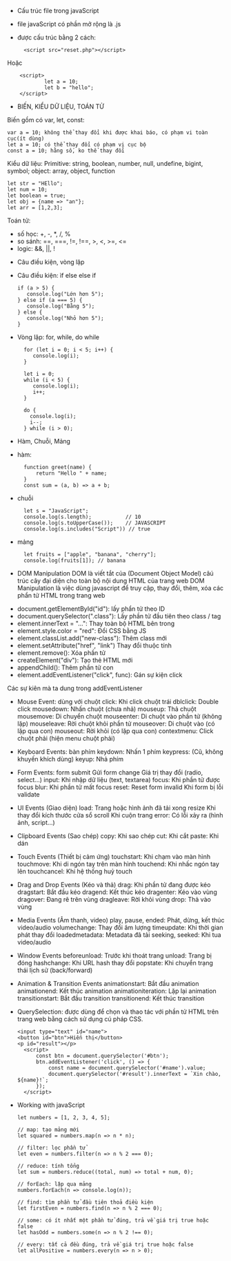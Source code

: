 * Cấu trúc file trong javaScript
- file javaScript có phần mở rộng là .js
- được cấu trúc bằng 2 cách:

        <script src="reset.php"></script>
Hoặc 
        
        <script>
                let a = 10;
                let b = "hello";
        </script>

* BIẾN, KIỂU DỮ LIỆU, TOÁN TỬ

Biến gồm có var, let, const:

    var a = 10; không thể thay đổi khi được khai báo, có phạm vi toàn cục(ít dùng)
    let a = 10; có thể thay đổi có phạm vị cục bộ
    const a = 10; hằng số, ko thể thay đổi

Kiểu dữ liệu:
Primitive: string, boolean, number, null, undefine, bigint, symbol;
object: array, object, function

    let str = "HEllo";
    let num = 10;
    let boolean = true;
    let obj = {name => "an"};
    let arr = [1,2,3];

Toán tử:
+ số học: +, -, *, /, %
+ so sánh: ==, ===, !=, !==, >, <, >=, <=
+ logic: &&, ||, !

* Câu điều kiện, vòng lặp

- Câu điều kiện: ìf else else if

      if (a > 5) {
         console.log("Lớn hơn 5");
      } else if (a === 5) {
         console.log("Bằng 5");
      } else {
         console.log("Nhỏ hơn 5");
      }
- Vòng lặp: for, while, do while

        for (let i = 0; i < 5; i++) {
           console.log(i);
        }
        
        let i = 0;
        while (i < 5) {   
           console.log(i);
           i++;
        }
        
        do {
          console.log(i);
          i--;
        } while (i > 0);

* Hàm, Chuỗi, Mảng
- hàm:

        function greet(name) {
            return "Hello " + name;
        }
        const sum = (a, b) => a + b;
- chuỗi

        let s = "JavaScript";
        console.log(s.length);           // 10
        console.log(s.toUpperCase());    // JAVASCRIPT
        console.log(s.includes("Script")) // true
- mảng

        let fruits = ["apple", "banana", "cherry"];
        console.log(fruits[1]); // banana


* DOM Manipulation
DOM là viết tắt của (Document Object Model) câú trúc cây đại diện cho toàn bộ nội dung HTML của trang web
DOM Manipulation là việc dùng javascript để truy cập, thay đổi, thêm, xóa các phẩn tử HTML trong trang web
- document.getElementById("id"): lấy phẩn tử theo ID
- document.querySelector(".class"): Lấy phần tử đầu tiên theo class / tag
- element.innerText = "...": Thay toàn bộ HTML bên trong
- element.style.color = "red": Đổi CSS bằng JS
- element.classList.add("new-class"): Thêm class mới
- element.setAttribute("href", "link")	Thay đổi thuộc tính
- element.remove():	Xóa phần tử
- createElement("div"):	Tạo thẻ HTML mới
- appendChild(): Thêm phần tử con
- element.addEventListener("click", func): Gán sự kiện click

Các sự kiên mà ta dung trong addEventListener
+ Mouse Event: dùng với chuột
  click:	    Khi click chuột trái
  dblclick:	    Double click
  mousedown:	Nhấn chuột (chưa nhả)
  mouseup:	    Thả chuột
  mousemove:	Di chuyển chuột
  mouseenter:	Di chuột vào phần tử (không lặp)
  mouseleave:	Rời chuột khỏi phần tử
  mouseover:	Di chuột vào (có lặp qua con)
  mouseout:	    Rời khỏi (có lặp qua con)
  contextmenu:	Click chuột phải (hiện menu chuột phải)

+ Keyboard Events: bàn phím
  keydown:	Nhấn 1 phím
  keypress:	(Cũ, không khuyến khích dùng)
  keyup:	Nhả phím

+ Form Events: form
  submit	Gửi form
  change	Giá trị thay đổi (radio, select...)
  input:	Khi nhập dữ liệu (text, textarea)
  focus:	Khi phần tử được focus
  blur:	    Khi phần tử mất focus
  reset:	Reset form
  invalid	Khi form bị lỗi validate

+ UI Events (Giao diện)
  load:	    Trang hoặc hình ảnh đã tải xong
  resize	Khi thay đổi kích thước cửa sổ
  scroll	Khi cuộn trang
  error:	Có lỗi xảy ra (hình ảnh, script...)

+ Clipboard Events (Sao chép)
  copy:	    Khi sao chép
  cut:	    Khi cắt
  paste:	Khi dán

+ Touch Events (Thiết bị cảm ứng)
  touchstart:	Khi chạm vào màn hình
  touchmove:	Khi di ngón tay trên màn hình
  touchend:	    Khi nhấc ngón tay lên
  touchcancel:	Khi hệ thống huỷ touch

+ Drag and Drop Events (Kéo và thả)
  drag:	        Khi phần tử đang được kéo
  dragstart:	Bắt đầu kéo
  dragend:      Kết thúc kéo
  dragenter:	Kéo vào vùng
  dragover: 	Đang rê trên vùng
  dragleave:	Rời khỏi vùng
  drop:	        Thả vào vùng

+ Media Events (Âm thanh, video)
  play, pause, ended:	Phát, dừng, kết thúc video/audio
  volumechange:	Thay đổi âm lượng
  timeupdate:	Khi thời gian phát thay đổi
  loadedmetadata:	Metadata đã tải
  seeking, seeked:	Khi tua video/audio

+ Window Events
  beforeunload:	Trước khi thoát trang
  unload:	    Trang bị đóng
  hashchange:	Khi URL hash thay đổi
  popstate:	    Khi chuyển trạng thái lịch sử (back/forward)

+ Animation & Transition Events
  animationstart:	    Bắt đầu animation
  animationend:	        Kết thúc animation
  animationiteration:	Lặp lại animation
  transitionstart:	    Bắt đầu transition
  transitionend:	    Kết thúc transition

- QuerySelection: được dùng để chọn và thao tác với phần tử HTML trên trang web bằng cách sử dụng cú pháp CSS.

      <input type="text" id="name">
      <button id="btn">Hiển thị</button>
      <p id="result"></p>
        <script>
            const btn = document.querySelector('#btn');
            btn.addEventListener('click', () => {
                const name = document.querySelector('#name').value;
                document.querySelector('#result').innerText = `Xin chào, ${name}!`;
            });
        </script>

* Working with javaScript

      let numbers = [1, 2, 3, 4, 5];
      
      // map: tạo mảng mới
      let squared = numbers.map(n => n * n);
      
      // filter: lọc phần tử
      let even = numbers.filter(n => n % 2 === 0);
      
      // reduce: tính tổng
      let sum = numbers.reduce((total, num) => total + num, 0);
      
      // forEach: lặp qua mảng
      numbers.forEach(n => console.log(n));
      
      // find: tìm phần tử đầu tiên thoả điều kiện
      let firstEven = numbers.find(n => n % 2 === 0);
      
      // some: có ít nhất một phần tử đúng, trả về giá trị true hoặc false
      let hasOdd = numbers.some(n => n % 2 !== 0);
      
      // every: tất cả đều đúng, trả về giá trị true hoặc false
      let allPositive = numbers.every(n => n > 0);